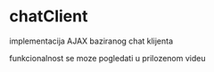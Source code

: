 # chatClient
implementacija AJAX baziranog chat klijenta

funkcionalnost se moze pogledati u prilozenom videu
